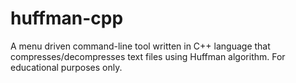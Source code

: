 # huffman-cpp
A menu driven command-line tool written in C++ language that compresses/decompresses text files using Huffman algorithm. For educational purposes only. 
